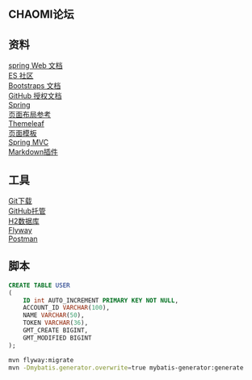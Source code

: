 ## CHAOMI论坛

## 资料
[spring Web 文档](https://spring.io/guides/gs/serving-web-content/)  
[ES 社区](https://elasticsearch.cn/)   
[Bootstraps 文档](https://v3.bootcss.com/getting-started/)  
[GitHub 授权文档](https://developer.github.com/apps/building-oauth-apps/authorizing-oauth-apps/)   
[Spring](http://docs.spring.io/spring-boot/docs/2.0.0.RC1/reference/htmlsingle/#boot-features-embedded-database-support)  
[页面布局参考](https://v3.bootcss.com/css/#grid)  
[Themeleaf](https://www.thymeleaf.org/doc/tutorials/3.0/usingthymeleaf.html#setting-attribute-values)  
[页面模板](https://www.thymeleaf.org/doc/tutorials/3.0/usingthymeleaf.html#template-layout)  
[Spring MVC](https://docs.spring.io/spring/docs/5.0.3.RELEASE/spring-framework-reference/web.html#mvc-view)  
[Markdown插件](http://editor.md.ipandao.com/)  

## 工具
[Git下载](https://git-scm.com/download)  
[GitHub托管](https://github.com/albertY-C?tab=repositories)  
[H2数据库](http://www.h2database.com/html/main.html)  
[Flyway](http://flyway.org/getstarted/firststeps/maven)  
[Postman](http://chrome.google.com/wbstore/detail/coohjcphdfgbiolnekdpbcijmhambjff)  

## 脚本
```sql
CREATE TABLE USER
(
    ID int AUTO_INCREMENT PRIMARY KEY NOT NULL,
    ACCOUNT_ID VARCHAR(100),
    NAME VARCHAR(50),
    TOKEN VARCHAR(36),
    GMT_CREATE BIGINT,
    GMT_MODIFIED BIGINT
);
```
```bash
mvn flyway:migrate  
mvn -Dmybatis.generator.overwrite=true mybatis-generator:generate  
```

